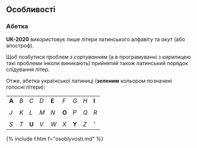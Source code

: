 ## Особливості

<a name="abetka"></a>

### Абетка

**UK-2020** використовує лише літери латинського алфавіту та _акут_ (або апостроф).

Щоб позбутися _проблем з сортуванням_ (а в програмуванні з кирилицею такі проблеми інколи виникають) прийнятий також латинський порядок слідування літер.

Отже, абетка української латиниці (<span class="green">**зеленим**</span> кольором позначені голосні літери):

<table>
  <tr><td><b><span class="green">A</span></b></td><td><i>B</i></td><td><i>C</i></td><td><i>D</i></td><td><span class="green"><b>E</b></span></td><td><i>F</i></td><td><i>G</i></td><td><i>H</i></td><td><span class="green"><b>I</b></span></td></tr>
<tr><td colspan="10"></td></tr>
<tr><td><i>J</i></td><td><i>K</i></td><td><i>L</i></td><td><i>M</i></td><td><i>N</i></td><td><span class="green"><b>O</b></span></td><td><i>P</i></td><td><i>Q</i></td><td><i>R</i></td></tr>
<tr><td colspan="10"></td></tr>
    <tr><td><i>S</i></td><td><i>T</i></td><td><span class="green"><b>U</b></span></td><td><i>V</i></td><td><i>W</i></td><td><i>X</i></td><td><span class="green"><b>Y</b></span></td><td><i>Z</i></td><td><i>’</i></td></tr>
</table>

{% include f.htm f="osoblyvosti.md" %}
